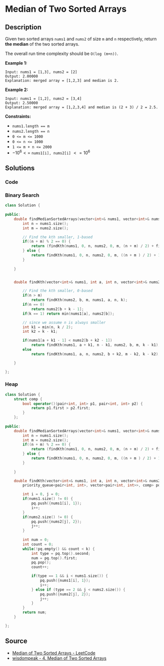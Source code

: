 # Median of Two Sorted Arrays

## Description

Given two sorted arrays `nums1` and `nums2` of size `m` and `n` respectively, return **the median** of the two sorted arrays.

The overall run time complexity should be `O(log (m+n))`.

**Example 1:**

```
Input: nums1 = [1,3], nums2 = [2]
Output: 2.00000
Explanation: merged array = [1,2,3] and median is 2.

```

**Example 2:**

```
Input: nums1 = [1,2], nums2 = [3,4]
Output: 2.50000
Explanation: merged array = [1,2,3,4] and median is (2 + 3) / 2 = 2.5.

```

**Constraints:**

-   `nums1.length == m`
-   `nums2.length == n`
-   `0 <= m <= 1000`
-   `0 <= n <= 1000`
-   `1 <= m + n <= 2000`
-   $-10^6 <=$ `nums1[i], nums2[i]` $<= 10^6$

## Solutions 

### Code

### Binary Search
```cpp
class Solution {
    
public:
    double findMedianSortedArrays(vector<int>& nums1, vector<int>& nums2) {
        int n = nums1.size();
        int m = nums2.size();

        // Find the kth smaller, 1-based
        if((n + m) % 2 == 0) {
            return (findKth(nums1, 0, n, nums2, 0, m, (n + m) / 2) + findKth(nums1, 0, n, nums2, 0, m, ((n + m) / 2) + 1)) / 2;
        } else {
            return findKth(nums1, 0, n, nums2, 0, m, ((n + m ) / 2) + 1);
        }
        
    }


    double findKth(vector<int>& nums1, int a, int n, vector<int>& nums2, int b, int m, int k) {

        // Find the kth smaller, 0-based
        if(n > m) 
            return findKth(nums2, b, m, nums1, a, n, k);
        if(n == 0) 
            return nums2[b + k - 1];
        if(k == 1) return min(nums1[a], nums2[b]);

        // since we assume n is always smaller
        int k1 = min(n, k / 2);
        int k2 = k - k1;

        if(nums1[a + k1 - 1] < nums2[b + k2 - 1])
            return findKth(nums1, a + k1, n - k1, nums2, b, m, k - k1);
        else 
            return findKth(nums1, a, n, nums2, b + k2, m - k2, k - k2);

    }

};
```
### Heap
```cpp
class Solution {
    struct comp {
        bool operator()(pair<int, int> p1, pair<int, int> p2) {
            return p1.first > p2.first;
        }
    };
    
public:
    double findMedianSortedArrays(vector<int>& nums1, vector<int>& nums2) {
        int n = nums1.size();
        int m = nums2.size();
        if((n + m) % 2 == 0) {
            return (findKth(nums1, 0, n, nums2, 0, m, (n + m) / 2) + findKth(nums1, 0, n, nums2, 0, m, ((n + m) / 2) + 1)) / 2;
        } else {
            return findKth(nums1, 0, n, nums2, 0, m, ((n + m ) / 2) + 1);
        }
        
    }

    double findKth(vector<int>& nums1, int a, int n, vector<int>& nums2, int b, int m, int k) {
        priority_queue<pair<int, int>, vector<pair<int, int>>, comp> pq;

        int i = 0, j = 0;
        if(nums1.size() != 0) {
            pq.push({nums1[i], 1});
            i++;
        }
        if(nums2.size() != 0) {
            pq.push({nums2[j], 2});
            j++;
        }
        
        int num = 0;
        int count = 0;
        while(!pq.empty() && count < k) {
            int type = pq.top().second;
            num = pq.top().first;
            pq.pop();
            count++;

            if(type == 1 && i < nums1.size()) {
                pq.push({nums1[i], 1});
                i++;
            } else if (type == 2 && j < nums2.size()) {
                pq.push({nums2[j], 2});
                j++;
            }
        }
        return num;
    }

};
```


## Source
- [Median of Two Sorted Arrays - LeetCode](https://leetcode.com/problems/median-of-two-sorted-arrays/)
- [wisdompeak - 4. Median of Two Sorted Arrays](https://github.com/wisdompeak/LeetCode/blob/master/Binary_Search/004.Median-of-Two-Sorted-Arrays/Readme.md)